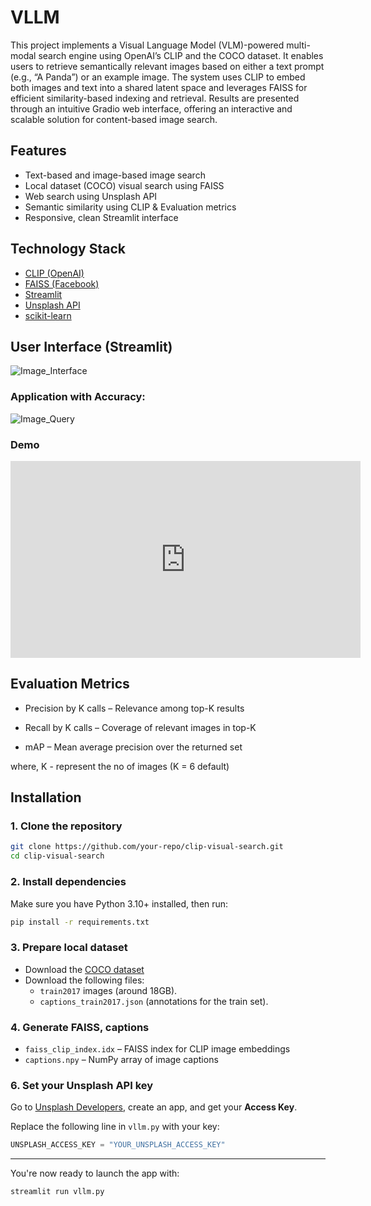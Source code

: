 # VLLM

This project implements a Visual Language Model (VLM)-powered multi-modal search engine using OpenAI’s CLIP and the COCO dataset. It enables users to retrieve semantically relevant images based on either a text prompt (e.g., “A Panda”) or an example image. The system uses CLIP to embed both images and text into a shared latent space and leverages FAISS for efficient similarity-based indexing and retrieval. Results are presented through an intuitive Gradio web interface, offering an interactive and scalable solution for content-based image search.


## Features
- Text-based and image-based image search
- Local dataset (COCO) visual search using FAISS
- Web search using Unsplash API
- Semantic similarity using CLIP & Evaluation metrics
- Responsive, clean Streamlit interface

## Technology Stack
- [CLIP (OpenAI)](https://github.com/openai/CLIP)
- [FAISS (Facebook)](https://github.com/facebookresearch/faiss)
- [Streamlit](https://streamlit.io/)
- [Unsplash API](https://unsplash.com/developers)
- [scikit-learn](https://scikit-learn.org/)

## User Interface (Streamlit)

![Image_Interface](https://drive.google.com/uc?id=1omZQGqUatfG0jQvByO1nImdHDqeFH58t)

### Application with Accuracy: 

![Image_Query](https://drive.google.com/uc?id=1ZDiqLhKA9dgzRTBv2mdtCnwLWknRT-9D)

### Demo

<iframe width="560" height="315" src="https://www.youtube.com/embed/jZeB-M0UJjI" frameborder="0" allow="accelerometer; autoplay; encrypted-media; gyroscope; picture-in-picture" allowfullscreen></iframe>

## Evaluation Metrics

- Precision by K calls – Relevance among top-K results

- Recall by K calls – Coverage of relevant images in top-K

- mAP – Mean average precision over the returned set

where, K - represent the no of images (K = 6 default)

## Installation

### 1. Clone the repository
```bash
git clone https://github.com/your-repo/clip-visual-search.git
cd clip-visual-search
```

### 2. Install dependencies
Make sure you have Python 3.10+ installed, then run:
```bash
pip install -r requirements.txt
```

### 3. Prepare local dataset
- Download the [COCO dataset](https://cocodataset.org/#download)
- Download the following files:
  - `train2017` images (around 18GB).
  - `captions_train2017.json` (annotations for the train set).


### 4. Generate FAISS, captions
- `faiss_clip_index.idx` – FAISS index for CLIP image embeddings
- `captions.npy` – NumPy array of image captions

### 6. Set your Unsplash API key
Go to [Unsplash Developers](https://unsplash.com/developers), create an app, and get your **Access Key**.

Replace the following line in `vllm.py` with your key:
```python
UNSPLASH_ACCESS_KEY = "YOUR_UNSPLASH_ACCESS_KEY"
```

---

You're now ready to launch the app with:

```bash
streamlit run vllm.py
```
